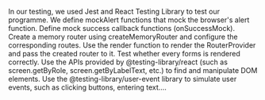 In our testing, we used Jest and React Testing Library to test our programme.
We define mockAlert functions that mock the browser's alert function.
Define mock success callback functions (onSuccessMock).
Create a memory router using createMemoryRouter and configure the corresponding routes.
Use the render function to render the RouterProvider and pass the created router to it.
Test whether every forms is rendered correctly.
Use the APIs provided by @testing-library/react (such as screen.getByRole, screen.getByLabelText, etc.) to find and manipulate DOM elements. 
Use the @testing-library/user-event library to simulate user events, such as clicking buttons, entering text....